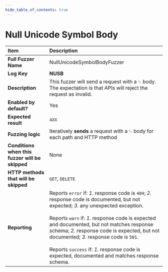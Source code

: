 ```yaml
--- 
hide_table_of_contents: true
---
```


# Null Unicode Symbol Body

| Item                                            | Description                                                                                                                                                                                                                                                                                                                                                                                                                                 |
|:------------------------------------------------|:--------------------------------------------------------------------------------------------------------------------------------------------------------------------------------------------------------------------------------------------------------------------------------------------------------------------------------------------------------------------------------------------------------------------------------------------|
| **Full Fuzzer Name**                            | NullUnicodeSymbolBodyFuzzer                                                                                                                                                                                                                                                                                                                                                                                                                 |
| **Log Key**                                     | **NUSB**                                                                                                                                                                                                                                                                                                                                                                                                                                    |
| **Description**                                 | This fuzzer will send a request with a `␀` body. The expectation is that APIs will reject the request as invalid.                                                                                                                                                                                                                                                                                                                           |
| **Enabled by default?**                         | Yes                                                                                                                                                                                                                                                                                                                                                                                                                                         |
| **Expected result**                             | `4XX`                                                                                                                                                                                                                                                                                                                                                                                                                                       |
| **Fuzzing logic**                               | Iteratively **sends** a request with a `␀` body for each path and HTTP method                                                                                                                                                                                                                                                                                                                                                               |
| **Conditions when this fuzzer will be skipped** | None                                                                                                                                                                                                                                                                                                                                                                                                                                        |
| **HTTP methods that will be skipped**           | `GET`, `DELETE`                                                                                                                                                                                                                                                                                                                                                                                                                             |
| **Reporting**                                   | Reports `error` if: *1.* response code is `404`; *2.* response code is documented, but not expected; *3.* any unexpected exception. <br/><br/> Reports `warn` if: *1.* response code is expected and documented, but not matches response schema; *2.* response code is expected, but not documented; *3.* response code is `501`. <br/><br/> Reports `success` if: *1.* response code is expected, documented and matches response schema. | 
